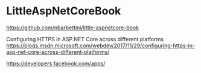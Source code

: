 # LittleAspNetCoreBook

https://github.com/nbarbettini/little-aspnetcore-book

Configuring HTTPS in ASP.NET Core across different platforms
https://blogs.msdn.microsoft.com/webdev/2017/11/29/configuring-https-in-asp-net-core-across-different-platforms/

https://developers.facebook.com/apps/